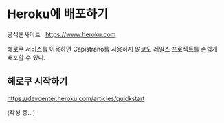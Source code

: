 # Heroku에 배포하기

공식웹사이트 : https://www.heroku.com

헤로쿠 서비스를 이용하면 Capistrano를 사용하지 않코도 레일스 프로젝트를 손쉽게 배포할 수 있다.


## 헤로쿠 시작하기

https://devcenter.heroku.com/articles/quickstart


(작성 중...)
